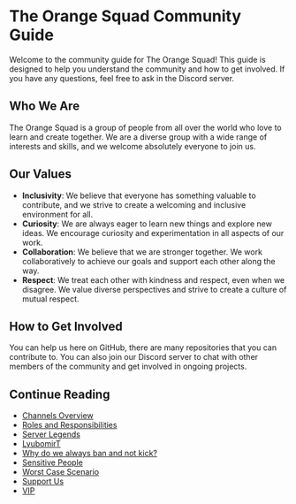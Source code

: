 # The Orange Squad Community Guide

Welcome to the community guide for The Orange Squad! This guide is designed to help you understand the community and how to get involved. If you have any questions, feel free to ask in the Discord server.

## Who We Are

The Orange Squad is a group of people from all over the world who love to learn and create together. We are a diverse group with a wide range of interests and skills, and we welcome absolutely everyone to join us.

## Our Values

- **Inclusivity**: We believe that everyone has something valuable to contribute, and we strive to create a welcoming and inclusive environment for all.
- **Curiosity**: We are always eager to learn new things and explore new ideas. We encourage curiosity and experimentation in all aspects of our work.
- **Collaboration**: We believe that we are stronger together. We work collaboratively to achieve our goals and support each other along the way.
- **Respect**: We treat each other with kindness and respect, even when we disagree. We value diverse perspectives and strive to create a culture of mutual respect.

## How to Get Involved

You can help us here on GitHub, there are many repositories that you can contribute to. You can also join our Discord server to chat with other members of the community and get involved in ongoing projects.

## Continue Reading

- [Channels Overview](channels-overview.md)
- [Roles and Responsibilities](roles-and-responsibilities.md)
- [Server Legends](server-legends.md)
- [LyubomirT](lyubomirt.md)
- [Why do we always ban and not kick?](wdwabank.md)
- [Sensitive People](sensitive-people.md)
- [Worst Case Scenario](worst-case-scenario.md)
- [Support Us](support-us.md)
- [VIP](vip.md)